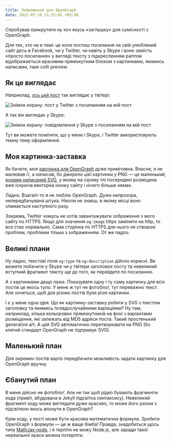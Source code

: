 ```yaml
---
title: Зображення для OpenGraph
date: 2022-07-16 11:52:01 +03:00
---
```


Спробував прикрутити ну хоч якусь «заглушку» для сумісності з OpenGraph.

Для тих, хто не в темі: це коли постиш посилання на свій улюблений сайт десь в Facebook, чи у Twitter, чи навіть у Skype і воно замість «просто посилання» у вигляді тексту з підкресленням раптом відображається красивим прямокутним блоком з картинками, якимись написами, таке собі preview.


## Як це виглядає

Наприклад, [ось цей пост][1] так виглядає у твітері:

![Знімок екрану: пост у Twitter з посиланням на мій пост](/uploads/opengraph-twitter.png)

А так він виглядає у Skype:

![Знімок екрану: повідомлення у Skype з посиланням на мій пост](/uploads/opengraph-skype.png)

Тут ви можете помітити, що у мене і Skype, і Twitter використовують темну тему оформлення.


## Моя картинка-заставка

Як бачите, моя [картинка для OpenGraph][2] дуже примітивна. Власне, я не малював її, а _написав_, бо джерело цієї картинки у PNG — це маленький, [руками написаний SVG][3], у якому на сірому тлі посередині розміщена вже існуюча векторна іконку сайту і нічого більше немає.

Ладно. Взагалі-то я не люблю OpenGraph. Дуже непрозора, непередбачувана штука. Ніколи не знаєш, в якому місці воно зламається наступного разу.

Зокрема, Twitter чомусь не хотів завантажувати зображення з мого сайту по HTTPS. Якщо для значення `og:image` https замінити на http, то все стає нормально. Сама сторінка по HTTPS для нього не створює проблем, проблеми тільки з зображенням. От же падло.


## Великі плани

Ну ладно, текстові поля `og:type` та `og:description` дійсно корисні. Ви можете побачити у Skype чи у твітери заголовок посту та невеликий вступний фрагмент тексту ще до того, як перейдете по посиланню.

А з картинками дещо лажа. Показувати одну і ту саму картинку для всіх постів це якось тупо. У мене ж тут не фотоблоґ, тут переважно текст. Але хочеться, щоб для різних постів були різні картинки.

І є у мене одна ідея. Що як картинку-заставку робити у SVG з текстом заголовку та якимись псевдослучайними варіаціями? Ну там, наприклад, кілька кольорових прямокутників на фоні з варіантами розміщення, які залежать від MD5 адреси поста. Такий простенький generative art. А цей SVG автоматично перетворювати на PNG (бо клятий стандарт OpenGraph не підтримує SVG).


## Маленький план

Для окремих постів варто передбачити можливість задати картинку для OpenGraph вручну.


## Єбанутий план

В мене дійсно не фотоблоґ. Але не так щоб рідко бувають фрагменти кода (привіт, вбудована в Jekyll підсвітка синтаксису). Невеликий фрагмент коду може виглядати дуже красиво, то може його разом з підсвіткою якось впхнути в OpenGraph?

Крім коду, у пості може бути красива математична формула. Зробити OpenGraph з формули — це ж ваще бімба! Правда, знадобиться щось типу [MathJax-node][4], і я терпіти не можу Node.js, але заради такої нереальної краси можна потерпіти.

[1]: /2022/07/13/kotyky.html
[2]: /opengraph.png
[3]: /opengraph.svg
[4]: https://github.com/mathjax/MathJax-node
